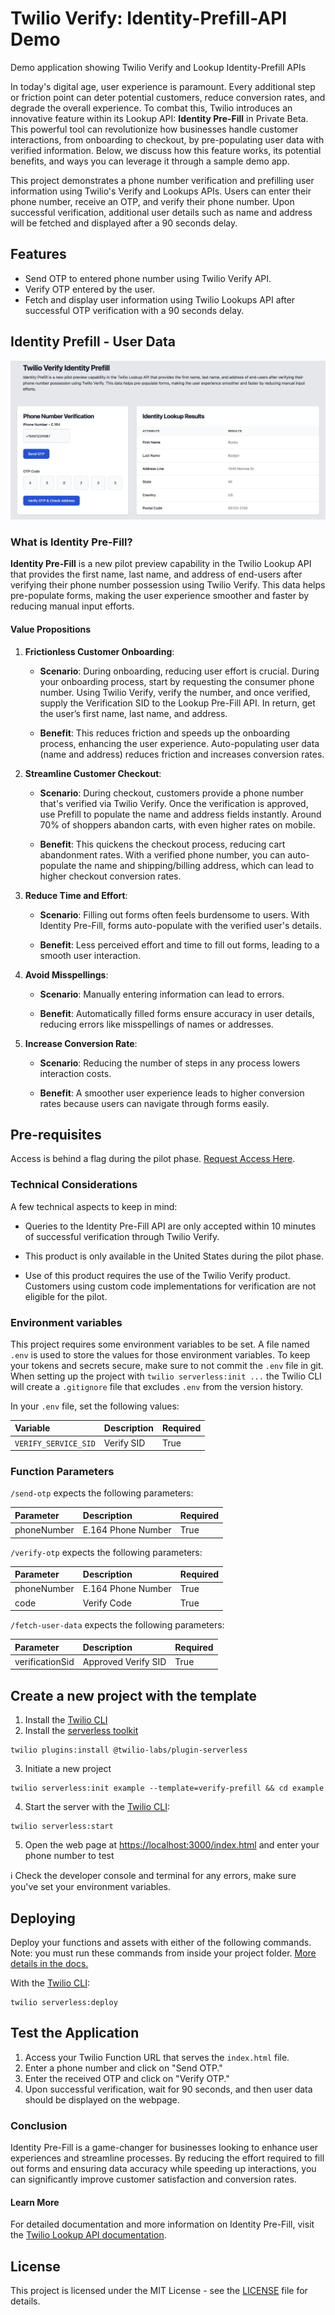 # Twilio Verify: Identity-Prefill-API Demo

Demo application showing Twilio Verify and Lookup Identity-Prefill APIs

In today's digital age, user experience is paramount. Every additional step or friction point can deter potential customers, reduce conversion rates, and degrade the overall experience. To combat this, Twilio introduces an innovative feature within its Lookup API: **Identity Pre-Fill** in Private Beta. This powerful tool can revolutionize how businesses handle customer interactions, from onboarding to checkout, by pre-populating user data with verified information. Below, we discuss how this feature works, its potential benefits, and ways you can leverage it through a sample demo app.

This project demonstrates a phone number verification and prefilling user information using Twilio's Verify and Lookups APIs. Users can enter their phone number, receive an OTP, and verify their phone number. Upon successful verification, additional user details such as name and address will be fetched and displayed after a 90 seconds delay.

## Features

- Send OTP to entered phone number using Twilio Verify API.
- Verify OTP entered by the user.
- Fetch and display user information using Twilio Lookups API after successful OTP verification with a 90 seconds delay.

## Identity Prefill - User Data
<img src="image.png">


### What is Identity Pre-Fill?



**Identity Pre-Fill** is a new pilot preview capability in the Twilio Lookup API that provides the first name, last name, and address of end-users after verifying their phone number possession using Twilio Verify. This data helps pre-populate forms, making the user experience smoother and faster by reducing manual input efforts.



#### Value Propositions



1. **Frictionless Customer Onboarding**:

   - **Scenario**: During onboarding, reducing user effort is crucial. During your onboarding process, start by requesting the consumer phone number. Using Twilio Verify, verify the number, and once verified, supply the Verification SID to the Lookup Pre-Fill API. In return, get the user’s first name, last name, and address.

   - **Benefit**: This reduces friction and speeds up the onboarding process, enhancing the user experience. Auto-populating user data (name and address) reduces friction and increases conversion rates.



2. **Streamline Customer Checkout**:

   - **Scenario**: During checkout, customers provide a phone number that's verified via Twilio Verify. Once the verification is approved, use Prefill to populate the name and address fields instantly.  Around 70% of shoppers abandon carts, with even higher rates on mobile.

   - **Benefit**: This quickens the checkout process, reducing cart abandonment rates.  With a verified phone number, you can auto-populate the name and shipping/billing address, which can lead to higher checkout conversion rates.



3. **Reduce Time and Effort**:

   - **Scenario**: Filling out forms often feels burdensome to users. With Identity Pre-Fill, forms auto-populate with the verified user's details.

   - **Benefit**: Less perceived effort and time to fill out forms, leading to a smooth user interaction.



4. **Avoid Misspellings**:

   - **Scenario**: Manually entering information can lead to errors.

   - **Benefit**: Automatically filled forms ensure accuracy in user details, reducing errors like misspellings of names or addresses.



5. **Increase Conversion Rate**:

   - **Scenario**: Reducing the number of steps in any process lowers interaction costs.

   - **Benefit**: A smoother user experience leads to higher conversion rates because users can navigate through forms easily.


## Pre-requisites

Access is behind a flag during the pilot phase. 
[Request Access Here](https://docs.google.com/forms/d/e/1FAIpQLSfXowQ9dUGgDNc_onA0yj2_Mo3tXxFWK67SpDfOZjONothBYQ/viewform?usp=send_form).

### Technical Considerations

A few technical aspects to keep in mind:

- Queries to the Identity Pre-Fill API are only accepted within 10 minutes of successful verification through Twilio Verify.

- This product is only available in the United States during the pilot phase.

- Use of this product requires the use of the Twilio Verify product. Customers using custom code implementations for verification are not eligible for the pilot.

### Environment variables

This project requires some environment variables to be set. A file named `.env` is used to store the values for those environment variables. To keep your tokens and secrets secure, make sure to not commit the `.env` file in git. When setting up the project with `twilio serverless:init ...` the Twilio CLI will create a `.gitignore` file that excludes `.env` from the version history.

In your `.env` file, set the following values:

| Variable             | Description | Required |
| :------------------- | :---------- | :------- |
| `VERIFY_SERVICE_SID` | Verify SID  | True     |

### Function Parameters

`/send-otp` expects the following parameters:

| Parameter   | Description        | Required |
| :---------- | :----------------- | :------- |
| phoneNumber | E.164 Phone Number | True     |

`/verify-otp` expects the following parameters:

| Parameter   | Description        | Required |
| :---------- | :----------------- | :------- |
| phoneNumber | E.164 Phone Number | True     |
| code        | Verify Code        | True     |

`/fetch-user-data` expects the following parameters:

| Parameter        | Description         | Required |
| :--------------- | :------------------ | :------- |
| verificationSid  | Approved Verify SID | True     |

## Create a new project with the template

1. Install the [Twilio CLI](https://www.twilio.com/docs/twilio-cli/quickstart#install-twilio-cli)
2. Install the [serverless toolkit](https://www.twilio.com/docs/labs/serverless-toolkit/getting-started)

```shell
twilio plugins:install @twilio-labs/plugin-serverless
```

3. Initiate a new project

```
twilio serverless:init example --template=verify-prefill && cd example
```

4. Start the server with the [Twilio CLI](https://www.twilio.com/docs/twilio-cli/quickstart):

```
twilio serverless:start
```

5. Open the web page at <https://localhost:3000/index.html> and enter your phone number to test

ℹ️ Check the developer console and terminal for any errors, make sure you've set your environment variables.

## Deploying

Deploy your functions and assets with either of the following commands. Note: you must run these commands from inside your project folder. [More details in the docs.](https://www.twilio.com/docs/labs/serverless-toolkit)

With the [Twilio CLI](https://www.twilio.com/docs/twilio-cli/quickstart):

```
twilio serverless:deploy
```

## Test the Application

1. Access your Twilio Function URL that serves the `index.html` file.
2. Enter a phone number and click on "Send OTP."
3. Enter the received OTP and click on "Verify OTP."
4. Upon successful verification, wait for 90 seconds, and then user data should be displayed on the webpage.

### Conclusion

Identity Pre-Fill is a game-changer for businesses looking to enhance user experiences and streamline processes. By reducing the effort required to fill out forms and ensuring data accuracy while speeding up interactions, you can significantly improve customer satisfaction and conversion rates.


#### Learn More

For detailed documentation and more information on Identity Pre-Fill, visit the [Twilio Lookup API documentation](https://www.twilio.com/docs/lookup/api).


## License

This project is licensed under the MIT License - see the [LICENSE](LICENSE) file for details.
